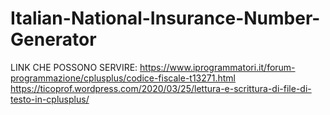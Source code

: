 # Italian-National-Insurance-Number-Generator
LINK CHE POSSONO SERVIRE:
https://www.iprogrammatori.it/forum-programmazione/cplusplus/codice-fiscale-t13271.html
https://ticoprof.wordpress.com/2020/03/25/lettura-e-scrittura-di-file-di-testo-in-cplusplus/
